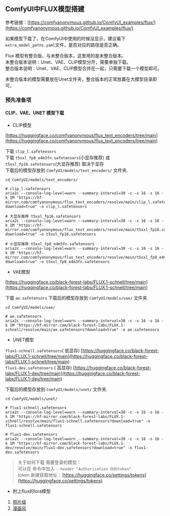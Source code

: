 ## ComfyUI中FLUX模型搭建

>
参考链接：[https://comfyanonymous.github.io/ComfyUI_examples/flux/](https://comfyanonymous.github.io/ComfyUI_examples/flux/)

如果模型下载了，在ComfyUI中使用的时候没显示，建议看下`extra_model_paths.yaml`文件，是否对应的路径是否正确。

Flux 模型有整合版，与未整合版本，这里用的是未整合版本。  
未整合版本说明：Unet、VAE、CLIP模型分开，需要单独下载。   
整合版本说明：Unet、VAE、CLIP模型合并在一起，只需要下载一个模型即可。  

未整合版本的模型需要放在Unet文件夹，整合版本的正常放置在大模型目录即可。  

### 预先准备项

#### CLIP、VAE、UNET 模型下载

- CLIP模型

[https://huggingface.co/comfyanonymous/flux_text_encoders/tree/main](https://huggingface.co/comfyanonymous/flux_text_encoders/tree/main)

下载 `clip_l.safetensors`  
下载 `t5xxl_fp8_e4m3fn.safetensors`(小显存推荐) 或 `t5xxl_fp16.safetensors`(大显存推荐) 取决于显存  
下载后的模型存放到 `ComfyUI/models/text_encoders/` 文件夹.

```shell
cd ComfyUI/models/text_encoders/

# clip_l.safetensors
aria2c --console-log-level=warn --summary-interval=30 -c -x 16 -s 16 -k 1M "https://hf-mirror.com/comfyanonymous/flux_text_encoders/resolve/main/clip_l.safetensors?download=true" -o clip_l.safetensors

# 大显存推荐 t5xxl_fp16.safetensors
aria2c --console-log-level=warn --summary-interval=30 -c -x 16 -s 16 -k 1M "https://hf-mirror.com/comfyanonymous/flux_text_encoders/resolve/main/t5xxl_fp16.safetensors?download=true" -o t5xxl_fp16.safetensors

# 小显存推荐 t5xxl_fp8_e4m3fn.safetensors
aria2c --console-log-level=warn --summary-interval=30 -c -x 16 -s 16 -k 1M "https://hf-mirror.com/comfyanonymous/flux_text_encoders/resolve/main/t5xxl_fp8_e4m3fn.safetensors?download=true" -o t5xxl_fp8_e4m3fn.safetensors
```

- VAE模型

[https://huggingface.co/black-forest-labs/FLUX.1-schnell/tree/main](https://huggingface.co/black-forest-labs/FLUX.1-schnell/tree/main)

下载 `ae.safetensors`
下载后的模型存放到 `ComfyUI/models/vae/` 文件夹.

```shell
cd ComfyUI/models/vae/

# ae.safetensors
aria2c --console-log-level=warn --summary-interval=30 -c -x 16 -s 16 -k 1M "https://hf-mirror.com/black-forest-labs/FLUX.1-schnell/resolve/main/ae.safetensors?download=true" -o ae.safetensors
```

- UNET模型

`flux1-schnell.safetensors`(
低显存)  [https://huggingface.co/black-forest-labs/FLUX.1-schnell/tree/main](https://huggingface.co/black-forest-labs/FLUX.1-schnell/tree/main)   
`flux1-dev.safetensors` (
高显存)  [https://huggingface.co/black-forest-labs/FLUX.1-dev/tree/main](https://huggingface.co/black-forest-labs/FLUX.1-dev/tree/main)

下载后的模型存放到 `ComfyUI/models/unet/` 文件夹.

```shell
cd ComfyUI/models/unet/

# flux1-schnell.safetensors
aria2c --console-log-level=warn --summary-interval=30 -c -x 16 -s 16 -k 1M "https://hf-mirror.com/black-forest-labs/FLUX.1-schnell/resolve/main/flux1-schnell.safetensors?download=true" -o flux1-schnell.safetensors

# flux1-dev.safetensors
aria2c --console-log-level=warn --summary-interval=30 -c -x 16 -s 16 -k 1M "https://hf-mirror.com/black-forest-labs/FLUX.1-dev/resolve/main/flux1-dev.safetensors?download=true" -o flux1-dev.safetensors
``` 

> 关于如何下载 需要登录的模型：  
> 可以在 命令中加入 `--header "Authorization 你的token"`  
> token 新建获取地址：[https://huggingface.co/settings/tokens](https://huggingface.co/settings/tokens)

- 附上flux的lora模型

1. [照片级](https://huggingface.co/XLabs-AI/flux-RealismLora/tree/main)
2. [漫画风](https://huggingface.co/alvdansen/softserve_anime/tree/main)

